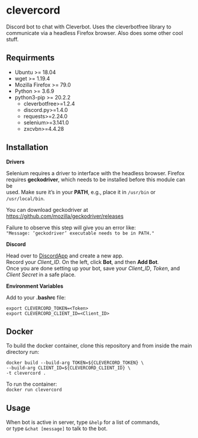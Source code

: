 # clevercord
Discord bot to chat with Cleverbot. Uses the cleverbotfree library to <br />
communicate via a headless Firefox browser. Also does some other cool stuff. <br />


## Requirments
- Ubuntu >= 18.04
- wget >= 1.19.4
- Mozilla Firefox >= 79.0
- Python >= 3.6.9
- python3-pip >= 20.2.2
    - cleverbotfree>=1.2.4
    - discord.py>=1.4.0
    - requests>=2.24.0
    - selenium>=3.141.0
    - zxcvbn>=4.4.28


## Installation

<b>Drivers</b>

Selenium requires a driver to interface with the headless browser. Firefox <br />
requires **geckodriver**, which needs to be installed before this module can be <br />
used. Make sure it’s in your **PATH**, e.g., place it in `/usr/bin` or `/usr/local/bin`. <br />

You can download geckodriver at https://github.com/mozilla/geckodriver/releases <br />

Failure to observe this step will give you an  error like: <br />
`"Message: ‘geckodriver’ executable needs to be in PATH."` <br />


<b>Discord</b>

Head over to [DiscordApp](https://discordapp.com/developers/applications/me "DiscordApp") and create a new app. <br />
Record your *Client_ID*. On the left, click **Bot**, and then **Add Bot**. <br />
Once you are done setting up your bot, save your *Client_ID*, *Token*, and *Client Secret* in a safe place. <br />


<b>Environment Variables</b>

Add to your **.bashrc** file:
```
export CLEVERCORD_TOKEN=<Token>
export CLEVERCORD_CLIENT_ID=<Client_ID>
```


## Docker
To build the docker container, clone this repository and from inside the main directory run: <br />
```
docker build --build-arg TOKEN=${CLEVERCORD_TOKEN} \
--build-arg CLIENT_ID=${CLEVERCORD_CLIENT_ID} \
-t clevercord .
```
To run the container: <br />
`docker run clevercord`


## Usage
When bot is active in server, type `&help` for a list of commands, <br />
or type `&chat [message]` to talk to the bot.
